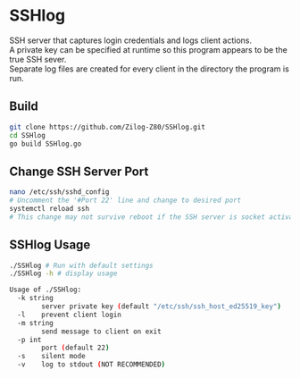 # SSHlog
SSH server that captures login credentials and logs client actions.  
A private key can be specified at runtime so this program appears to be the true SSH sever.  
Separate log files are created for every client in the directory the program is run.  

## Build
```bash
git clone https://github.com/Zilog-Z80/SSHlog.git
cd SSHlog
go build SSHlog.go
```

## Change SSH Server Port
```bash
nano /etc/ssh/sshd_config
# Uncomment the '#Port 22' line and change to desired port
systemctl reload ssh  
# This change may not survive reboot if the SSH server is socket activated
```

## SSHlog Usage
```bash
./SSHlog # Run with default settings
./SSHlog -h # display usage

Usage of ./SSHlog:
  -k string
    	server private key (default "/etc/ssh/ssh_host_ed25519_key")
  -l	prevent client login
  -m string
    	send message to client on exit
  -p int
    	port (default 22)
  -s	silent mode
  -v	log to stdout (NOT RECOMMENDED)
```